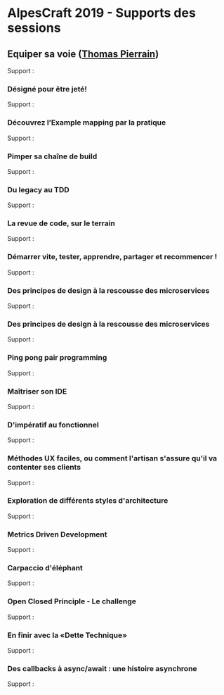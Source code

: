 # AlpesCraft 2019 - Supports des sessions


## Equiper sa voie ([Thomas Pierrain](https://github.com/tpierrain))

Support :

### Désigné pour être jeté!

Support :

### Découvrez l’Example mapping par la pratique

Support :

### Pimper sa chaîne de build

Support :

### Du legacy au TDD

Support :

### La revue de code, sur le terrain

Support :

### Démarrer vite, tester, apprendre, partager et recommencer !

Support :

### Des principes de design à la rescousse des microservices

Support :

### Des principes de design à la rescousse des microservices

Support :

### Ping pong pair programming

Support :

### Maîtriser son IDE

Support :

### D'impératif au fonctionnel

Support :

### Méthodes UX faciles, ou comment l'artisan s'assure qu'il va contenter ses clients

Support :

### Exploration de différents styles d'architecture

Support :

### Metrics Driven Development

Support :

### Carpaccio d'éléphant

Support :

### Open Closed Principle - Le challenge

Support :

### En finir avec la «Dette Technique»

Support :

### Des callbacks à async/await : une histoire asynchrone

Support :
